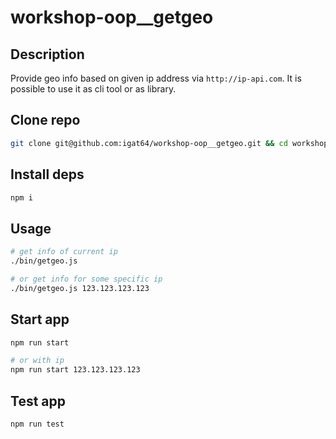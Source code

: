 # workshop-oop__getgeo

## Description
Provide geo info based on given ip address via `http://ip-api.com`.
It is possible to use it as cli tool or as library.

## Clone repo
```bash
git clone git@github.com:igat64/workshop-oop__getgeo.git && cd workshop-oop
```

## Install deps
```bash
npm i
```

## Usage
```bash
# get info of current ip
./bin/getgeo.js

# or get info for some specific ip
./bin/getgeo.js 123.123.123.123
```

## Start app
```bash
npm run start

# or with ip
npm run start 123.123.123.123
```

## Test app
```bash
npm run test
```
